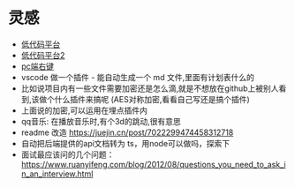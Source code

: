 # 灵感

+ [低代码平台](https://github.com/wangyuan389/mall-cook)
+ [低代码平台2](https://github.com/MrXujiang/h5-Dooring/blob/master/zh.md)
+ [pc端右键](https://github.com/buuing/right-menu)
+ vscode 做一个插件 - 能自动生成一个 md 文件,里面有计划表什么的
+ 比如说项目内有一些文件需要加密还是怎么滴,就是不想放在github上被别人看到,该做个什么插件来搞呢 (AES对称加密,看看自己写还是搞个插件)
+ 上面说的加密,可以运用在埋点插件内
+ qq音乐: 在播放音乐时,有个3d的跳动,很有意思
+ readme 改造 https://juejin.cn/post/7022299474458312718
+ 自动把后端提供的api文档转为 ts，用node可以做吗，探索下
+ 面试最应该问的几个问题：https://www.ruanyifeng.com/blog/2012/08/questions_you_need_to_ask_in_an_interview.html
